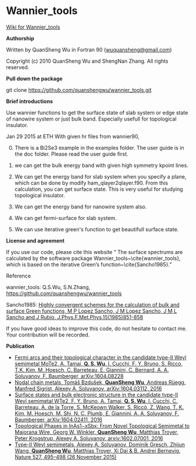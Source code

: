# Wannier_tools

[Wiki for Wannier_tools](https://github.com/quanshengwu/wannier_tools/wiki)

**Authorship**

Written by QuanSheng Wu in Fortran 90 (wuquansheng@gmail.com)

Copyright (c) 2010 QuanSheng Wu and ShengNan Zhang. All rights reserved.

**Pull down the package**

git clone https://github.com/quanshengwu/wannier_tools.git

**Brief introductions**

Use wannier functions to get the surface state of slab system 
or edge state of nanowire system or just bulk band. Especially
usefull for topological insulator.

Jan 29 2015 at ETH
With given hr files from wannier90, 

0. There is a Bi2Se3 example in the examples folder. The user guide is in the doc folder. Please read the user guide first. 

1. we can get the bulk energy band with given 
high symmetry kpoint lines. 

2. We can get the energy band for slab system when 
you specify a plane, which can be done by modify ham_qlayer2qlayer.f90. From 
this calculation, you can get surface state. This is very useful for studying
topological insulator. 

3. We can get the energy band for nanowire system also.

4. We can get fermi-surface for slab system. 

5. We can use iterative green's 
function to get beautifull surface state.


**License and agreement**

If you use our code, please cite this website  “ The surface spectrums are calculated by the software package Wannier_tools~\cite{wannier_tools}, which is based on the iterative Green’s function~\cite{Sancho1985}.” 


Reference 

wannier_tools:  Q.S.Wu, S.N.Zhang, https://github.com/quanshengwu/wannier_tools

Sancho1985: [Highly convergent schemes for the calculation of bulk and surface Green functions, M P Lopez Sancho, J M Lopez Sancho, J M L Sancho and J Rubio, J.Phys.F.Met.Phys.15(1985)851-858](http://iopscience.iop.org/article/10.1088/0305-4608/15/4/009/meta;jsessionid=A349A81FE38B2B55DB42032F6792B275.c1)
 
If you have good ideas to improve this code, do not hesitate to contact me. Your contribution will be recorded.

**Publication**
* [Fermi arcs and their topological character in the candidate type-II Weyl semimetal MoTe2, A. Tamai, **Q. S. Wu**, I. Cucchi, F. Y. Bruno, S. Ricco, T.K. Kim, M. Hoesch, C. Barreteau, E. Giannini, C. Bernard, A. A. Soluyanov, F. Baumberger, arXiv:1604.08228](http://arxiv.org/abs/1604.08228) 
* [Nodal chain metals, Tomáš Bzdušek, **QuanSheng Wu**, Andreas Rüegg, Manfred Sigrist, Alexey A. Soluyanov, arXiv:1604.03112, 2016 ](https://arxiv.org/abs/1604.03112)
* [Surface states and bulk electronic structure in the candidate type-II Weyl semimetal WTe2, F. Y. Bruno, A. Tamai, **Q. S. Wu**, I. Cucchi, C. Barreteau, A. de la Torre, S. McKeown Walker, S. Riccò, Z. Wang, T. K. Kim, M. Hoesch, M. Shi, N. C. Plumb, E. Giannini, A. A. Soluyanov, F. Baumberger, arXiv:1604.02411, 2016](https://arxiv.org/abs/1604.02411)
* [Topological Phases in InAs1−xSbx: From Novel Topological Semimetal to Majorana Wire, Georg W. Winkler, **QuanSheng Wu**, Matthias Troyer, Peter Krogstrup, Alexey A. Soluyanov, arxiv:1602.07001, 2016](https://arxiv.org/abs/1602.07001)
* [Type-II Weyl semimetals, Alexey A. Soluyanov,	Dominik Gresch,	Zhijun Wang,	**QuanSheng Wu**,	Matthias Troyer,	Xi Dai	& B. Andrei Bernevig, Nature 527, 495–498 (26 November 2015)](http://www.nature.com/nature/journal/v527/n7579/full/nature15768.html) 



